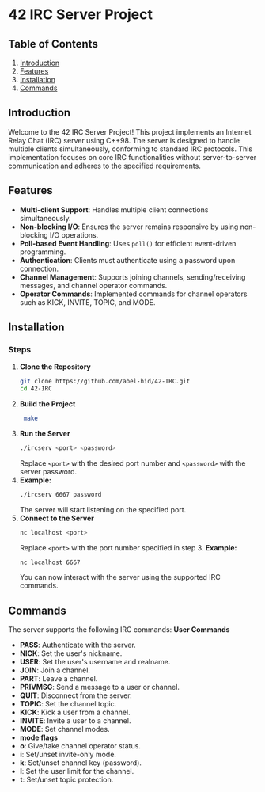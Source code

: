 # 42 IRC Server Project

## Table of Contents
1. [Introduction](#introduction)
2. [Features](#features)
3. [Installation](#installation)
6. [Commands](#commands)

## Introduction

Welcome to the 42 IRC Server Project! This project implements an Internet Relay Chat (IRC) server using C++98. The server is designed to handle multiple clients simultaneously, conforming to standard IRC protocols. This implementation focuses on core IRC functionalities without server-to-server communication and adheres to the specified requirements.

## Features

- **Multi-client Support**: Handles multiple client connections simultaneously.
- **Non-blocking I/O**: Ensures the server remains responsive by using non-blocking I/O operations.
- **Poll-based Event Handling**: Uses `poll()` for efficient event-driven programming.
- **Authentication**: Clients must authenticate using a password upon connection.
- **Channel Management**: Supports joining channels, sending/receiving messages, and channel operator commands.
- **Operator Commands**: Implemented commands for channel operators such as KICK, INVITE, TOPIC, and MODE.

## Installation

### Steps

1. **Clone the Repository**
   ```bash
   git clone https://github.com/abel-hid/42-IRC.git
   cd 42-IRC

2. **Build the Project**
   ```bash
    make

3. **Run the Server**
    ```bash
    ./ircserv <port> <password>
    ```
    Replace `<port>` with the desired port number and `<password>` with the server password.
4. **Example:**
    ```bash
    ./ircserv 6667 password
    ```
    The server will start listening on the specified port.
5. **Connect to the Server**
    ```bash
    nc localhost <port>
    ```
    Replace `<port>` with the port number specified in step 3.
    **Example:**
    ```bash
    nc localhost 6667
    ```
    You can now interact with the server using the supported IRC commands.

## Commands

The server supports the following IRC commands:
 **User Commands**
- **PASS**: Authenticate with the server.
- **NICK**: Set the user's nickname.
- **USER**: Set the user's username and realname.
- **JOIN**: Join a channel.
- **PART**: Leave a channel.
- **PRIVMSG**: Send a message to a user or channel.
- **QUIT**: Disconnect from the server.
- **TOPIC**: Set the channel topic.
- **KICK**: Kick a user from a channel.
- **INVITE**: Invite a user to a channel.
- **MODE**: Set channel modes.
- **mode flags**
- **o**: Give/take channel operator status.
- **i**: Set/unset invite-only mode.
- **k**: Set/unset channel key (password).
- **l**: Set the user limit for the channel.
- **t**: Set/unset topic protection.

